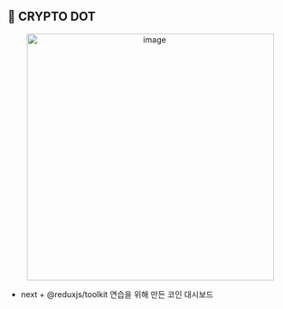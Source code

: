 ## 🐂 CRYPTO DOT

<p align="center">
  <img style="margin: auto 0;" width="437" alt="image" src="https://user-images.githubusercontent.com/50140505/198860072-086c171f-d815-4fad-8173-1d8b1d52b68b.png">
</p>

- next + @reduxjs/toolkit 연습을 위해 만든 코인 대시보드
